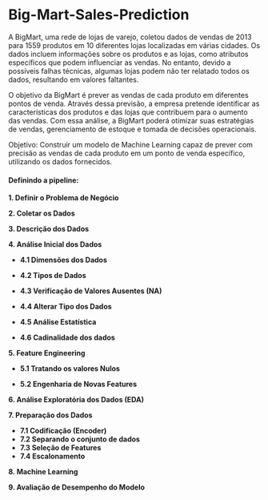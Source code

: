 # Big-Mart-Sales-Prediction

A BigMart, uma rede de lojas de varejo, coletou dados de vendas de 2013 para 1559 produtos em 10 diferentes lojas localizadas em várias cidades. Os dados incluem informações sobre os produtos e as lojas, como atributos específicos que podem influenciar as vendas. No entanto, devido a possíveis falhas técnicas, algumas lojas podem não ter relatado todos os dados, resultando em valores faltantes.

O objetivo da BigMart é prever as vendas de cada produto em diferentes pontos de venda. Através dessa previsão, a empresa pretende identificar as características dos produtos e das lojas que contribuem para o aumento das vendas. Com essa análise, a BigMart poderá otimizar suas estratégias de vendas, gerenciamento de estoque e tomada de decisões operacionais.

Objetivo: Construir um modelo de Machine Learning capaz de prever com precisão as vendas de cada produto em um ponto de venda específico, utilizando os dados fornecidos.

#### **Definindo a pipeline:**
**1. Definir o Problema de Negócio**

**2. Coletar os Dados**

**3. Descrição dos Dados**

**4. Análise Inicial dos Dados**
   - **4.1 Dimensões dos Dados**
    
   - **4.2 Tipos de Dados**
     
   - **4.3 Verificação de Valores Ausentes (NA)**
     
   - **4.4 Alterar Tipo dos Dados**
    
   - **4.5 Análise Estatística**
    
   - **4.6 Cadinalidade dos dados**

 
 **5. Feature Engineering**
   - **5.1 Tratando os valores Nulos**
    
   - **5.2 Engenharia de Novas Features**

**6. Análise Exploratória dos Dados (EDA)**
   
**7. Preparação dos Dados**
   - **7.1 Codificação (Encoder)**
   - **7.2 Separando o conjunto de dados**
   - **7.3 Seleção de Features** 
   - **7.4 Escalonamento**
     
**8. Machine Learning**

 **9. Avaliação de Desempenho do Modelo**
